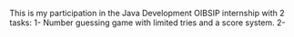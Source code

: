 This is my participation in the Java Development OIBSIP internship with 2 tasks:
1- Number guessing game with limited tries and a score system.
2-
